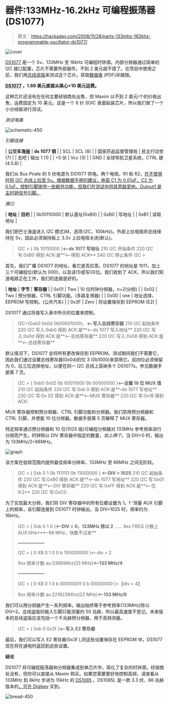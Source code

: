 # 器件:133MHz-16.2kHz 可编程振荡器(DS1077)

> 原文：<https://hackaday.com/2008/11/28/parts-133mhz-162khz-programmable-oscillator-ds1077/>

![cover](img/cf4d98d70e48deaeb9d588a6eea29001.png "cover")

[DS1077](http://www.maxim-ic.com/quick_view2.cfm/qv_pk/3359) 是一个 5v、133MHz 至 16kHz 可编程时钟源。内部分频器通过简单的 I2C 接口配置，芯片不需要外部器件。不到 2 美元就不错了。在项目中使用之前，我们用[总线盗版](http://hackaday.com/2008/11/19/how-to-the-bus-pirate-universal-serial-interface)来测试这个芯片。获取[数据表](http://datasheets.maxim-ic.com/en/ds/DS1077.pdf) (PDF)并跟随。

**[DS1077](https://shop.maxim-ic.com/storefront/priceavailable.do?Partnumber=DS1077Z-133%2B&event=PartSearch&menuitem=PriceAndAvailability) ，1.69 美元直接从美心+10 美元运费。**

这种芯片还没有在任何主要经销商处出售，但 Maxim 以不到 2 美元/个的价格出售，运费固定为 10 美元。这是一个 8 针 SOIC 表面贴装芯片，所以我们做了一个小分线板进行测试。

*测试电路*

![schematic-450](img/9e26be203fe6482ea9ee82dea5c6c57f.png "schematic-450")

*引脚连接*

| **公交车海盗** | **ds 1077
销** |
| SCL | SCL (8) |
| 国家药品监督管理局 | 民主行动党(7) |
| 去吧 | 输出 1 (1) |
| +5 伏 | Vcc (3) |
| GND | 全球导航卫星系统，CTRL 键(4.5.6) |

我们从 Bus Pirate 的 5 伏电源为 DS1077 供电。两个电阻，R1 和 R2，[在不使用时将 I2C 总线上拉至 5v。根据数据手册的建议，电容 C1 为 0.01uF，C2 为 0.1uF。控制引脚提供一些额外功能，但我们在测试中将其旁路至地。Output1 是主时钟信号引脚。](http://en.wikipedia.org/wiki/Pull-up_resistor)

*接口*

| **地址** | **目的** |
| 0b10110000 | 默认基址(0xB0) |
| 0xB0 | 写地址 |
| 0xB1 | 读取地址 |

我们把巴士海盗进入 I2C 模式(M，选项:I2C，100kHz)。外部上拉电阻将总线保持在 5v，因此必须保持板上 3.3v 上拉电阻关闭(默认)。

> I2C > { 0b 10110000 }**<–ds 1077 写地址**
> 210 I2C 开始条件
> 220 I2C 写:0xB0 得到 ACK:是**<–得到 ACK**
> 240 I2C 停止条件
> I2C >

首先，我们广播 DS1077 的地址，看它是否应答。DS1077 的地址是 1011，加上三个可编程位(默认为 000)，以及读(1)或写(0)位。我们收到了 ACK，所以我们知道电路正在工作，我们的连接是好的。

| **地址** | **字节** | **寄存器** |
| 0x01 | Two | 10 位时钟分频器，n+2(分频) |
| 0x02 | Two | 预分频器、CTRL 引脚功能。(多路复用器) |
| 0x0D | one | 地址选择，EEPROM 写控制。(公共汽车) |
| 0x3F | Zero | 将设置保存到 EEPROM (E2) |

DS1077 通过将值写入表中所示的位置来控制。

> I2C>{0xb0 0x0d 0b00001000}，**<–写入总线寄存器**
> 210 I2C 起始条件
> 220 I2C 写入:0xb0 得到 ACK:是**<–ds 1077 写入地址**
> 220 I2C 写入:0x0d 得到 ACK:是**<–总线寄存器**
> 220 I2C 写入:0x08 得到 ACK:是**<–总线寄存器**

默认情况下，DS1077 会将所有更改保存到 EEPROM。测试期间我们不需要它，因此我们通过设置总线寄存器(0x0d)的位 3 (0b1000)来禁用它。前四位必须保留为 0，后三位选择地址，以便在同一 I2C 总线上容纳多个 DS1077s。参见数据手册第 7 页。

> I2C > { 0xb0 0x02 0b 00011000 0b 00000000 }**<–设置 16 位 MUX 值**
> 210 I2C 起始条件
> 220 I2C 写:0xb 0 得到 ACK:是**–ds 1077 写地址**
> 220 I2C 写:0x 02 得到 ACK:是**<–MUX 寄存器**
> 220 I2C 写:0x18 得到 ACK:

MUX 寄存器控制预分频器、CTRL 引脚功能和分频器。我们禁用预分频器和 CTRL 引脚，并使能 10 位分频器。数据手册第 5 页解释了 MUX 寄存器。

特定频率通过预分频器和 10 位(1025 级)可编程分频器对 133MHz 参考频率进行分频而产生。时钟除以 DIV 寄存器中指定的数量，*加上两个*。当 DIV=0 时，输出为 133MHz/2=66MHz。

![graph](img/0ca36c89d0bea42da1ca55330f06d114.png "graph")

该方案在低频范围内提供最佳频率分辨率，133MHz 至 66MHz 之间无阶跃。

> I2C > { 0xb 0 1 0b 1111111 0b 11000000 } **<–DIV = 1025**
> 210 I2C 起始条件
> 220 I2C 写:0xB0 得到 ACK:是**<–ds 1077 写地址**
> 220 I2C 写:0x01 得到 ACK:是**<–DIV 寄存器**
> 220 I2C 写:0xFF 得到 ACK:是**<–位 9:2**
> 220 I2C 写:0xC0

为了实现最大分频，我们将 DIV 寄存器中的所有位都设置为 1。f '测量 AUX 引脚上的频率，该引脚连接到 DS1077 时钟输出。当 DIV=1025 时，频率约为 16kHz。

> I2C > { 0xb 0 1 0 }**<–DIV = 0，133MHz 除以 2**
> ……
> 9xx FREQ 计数上 AUX:0Hz**<–66 MHz，快数不过来**
> 
> **——————** 
> 
> I2C > { 0 XB 0 1 0 0 b 100000000 }<–div = 2
> 
> 9xx 频率计数 au:339696hz(33 MHz)**<–133 MHz/4**
> 
> **——————** 
> 
> I2C > { 0 XB 0 1 0 b 00000001 0 b 00000000 }<【div = 4】
> 
> 9xx 频率计数 au:22192384hz(22 MHz)**<–133 MHz/6**

我们可以用分频器产生一系列频率。输出始终等于参考频率(133MHz)除以 DIV+2。总线盗版的输入引脚只能测量约 50 兆赫，所以最高速度不登记。未来版本的总线盗版应该包括一个千兆赫预分频器，用于高频测量。

> I2C > { 0xb 0 0x3f }**<–写入 E2 寄存器**

最后，我们可以写入 E2 寄存器(0x3f ),将这些设置保存在 EEPROM 中。DS1077 现在将在通电时返回到这些设置。

**结论**

DS1077 将可编程振荡器和分频器集成到单芯片中，简化了复杂的时钟源。经销商处没有，但你可以直接从 Maxim 购买。如果您需要更好地控制高频，请查看从 133MHz 到 8kHz 步进为 10kHz 的 [DS1085](http://www.maxim-ic.com/quick_view2.cfm/qv_pk/3491) 。DS1085L 是一款 3.3 伏、66 兆赫版本的[，可在 Digikey](http://search.digikey.com/scripts/DkSearch/dksus.dll?Detail?name=DS1085LZ-25%2B-ND) 买到。

![bread-450](img/5dedd73484fd4e4595b799b6f0d95e75.png "bread-450")